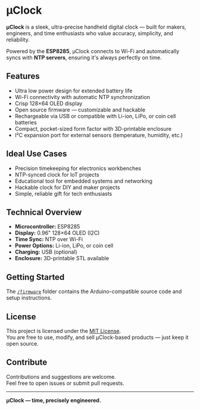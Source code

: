# μClock

**μClock** is a sleek, ultra-precise handheld digital clock — built for makers, engineers, and time enthusiasts who value accuracy, simplicity, and reliability.

Powered by the **ESP8285**, μClock connects to Wi-Fi and automatically syncs with **NTP servers**, ensuring it's always perfectly on time.

## Features

- Ultra low power design for extended battery life  
- Wi-Fi connectivity with automatic NTP synchronization  
- Crisp 128×64 OLED display  
- Open source firmware — customizable and hackable  
- Rechargeable via USB or compatible with Li-ion, LiPo, or coin cell batteries  
- Compact, pocket-sized form factor with 3D-printable enclosure  
- I²C expansion port for external sensors (temperature, humidity, etc.)

## Ideal Use Cases

- Precision timekeeping for electronics workbenches  
- NTP-synced clock for IoT projects  
- Educational tool for embedded systems and networking  
- Hackable clock for DIY and maker projects  
- Simple, reliable gift for tech enthusiasts

## Technical Overview

- **Microcontroller:** ESP8285  
- **Display:** 0.96" 128×64 OLED (I2C)  
- **Time Sync:** NTP over Wi-Fi  
- **Power Options:** Li-ion, LiPo, or coin cell  
- **Charging:** USB (optional)  
- **Enclosure:** 3D-printable STL available

## Getting Started

The [`/firmware`](./firmware) folder contains the Arduino-compatible source code and setup instructions.

## License

This project is licensed under the [MIT License](LICENSE).  
You are free to use, modify, and sell μClock-based products — just keep it open source.

## Contribute

Contributions and suggestions are welcome.  
Feel free to open issues or submit pull requests.

---

**μClock — time, precisely engineered.**
